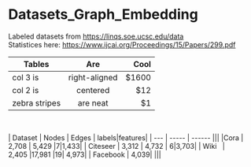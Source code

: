 # Datasets_Graph_Embedding
Labeled datasets from https://linqs.soe.ucsc.edu/data <br/>
Statistices here: https://www.ijcai.org/Proceedings/15/Papers/299.pdf

| Tables        | Are           | Cool  |
| ------------- |:-------------:| -----:|
| col 3 is      | right-aligned | $1600 |
| col 2 is      | centered      |   $12 |
| zebra stripes | are neat      |    $1 |

 <br/>

| Dataset | Nodes | Edges | labels|features|
| ---         |     -----      |          ------ |||
|Cora   |  2,708    | 5,429   |7|1,433|
| Citeseer     | 3,312 | 4,732 | 6|3,703|
| Wiki   | 2,405 |17,981 |19| 4,973|
| Facebook  | 4,039| |||


